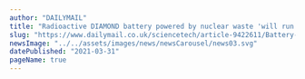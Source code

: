 ```yaml
---
author: "DAILYMAIL"
title: "Radioactive DIAMOND battery powered by nuclear waste 'will run for 28,000 years' and could go on sale by 2023"
slug: "https://www.dailymail.co.uk/sciencetech/article-9422611/Battery-powered-nuclear-waste-run-28-000-years-sale-2023.html"
newsImage: "../../assets/images/news/newsCarousel/news03.svg"
datePublished: "2021-03-31"
pageName: true
---
```

